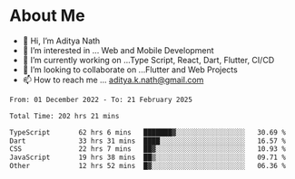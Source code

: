 # About Me

- 👋 Hi, I’m Aditya Nath
- 👀 I’m interested in ... Web and Mobile Development
- 🌱 I’m currently working on ...Type Script, React, Dart, Flutter, CI/CD
- 💞️ I’m looking to collaborate on ...Flutter and Web Projects
- 📫 How to reach me ... aditya.k.nath@gmail.com

<!--START_SECTION:waka-->

```txt
From: 01 December 2022 - To: 21 February 2025

Total Time: 202 hrs 21 mins

TypeScript       62 hrs 6 mins   ███████▓░░░░░░░░░░░░░░░░░   30.69 %
Dart             33 hrs 31 mins  ████░░░░░░░░░░░░░░░░░░░░░   16.57 %
CSS              22 hrs 7 mins   ██▓░░░░░░░░░░░░░░░░░░░░░░   10.93 %
JavaScript       19 hrs 38 mins  ██▒░░░░░░░░░░░░░░░░░░░░░░   09.71 %
Other            12 hrs 52 mins  █▓░░░░░░░░░░░░░░░░░░░░░░░   06.36 %
```

<!--END_SECTION:waka-->

<!---
kronosking007/kronosking007 is a ✨ special ✨ repository because its `README.md` (this file) appears on your GitHub profile.
You can click the Preview link to take a look at your changes.
--->
